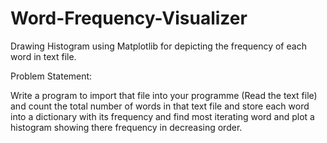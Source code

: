 # Word-Frequency-Visualizer
Drawing Histogram using Matplotlib for depicting the frequency of each word in text file.

Problem Statement:

Write a program to import that file into your programme (Read the text file) and count the total number of words in that text file and store each word into a dictionary with its frequency and find most iterating word and plot a histogram showing there frequency in decreasing order.
